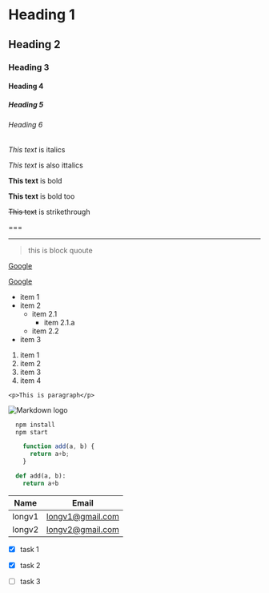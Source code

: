 <!-- Heading -->
# Heading 1
## Heading 2
### Heading 3
#### Heading 4
##### Heading 5
###### Heading 6

<!-- Italics -->
*This text* is italics

_This text_ is also ittalics

<!-- Strong -->
**This text** is bold

__This text__ is bold too

<!-- Strikethrough -->
~~This text~~ is strikethrough

<!-- Horizontal Rule -->
===
___

<!-- Blockquote -->
> this is block quoute

<!-- Links -->
[Google](http://www.google.com)

[Google](http://www.google.com "google")

<!-- UL -->
* item 1
* item 2
  * item 2.1
    * item 2.1.a
  * item 2.2
* item 3
<!-- OL -->
1. item 1
1. item 2
1. item 3
4. item 4

<!-- Inline code block -->
`<p>This is paragraph</p>`

<!-- Images -->
![Markdown logo](https://markdown-here.com/img/icon256.png)

<!-- Code block -->
```bash
  npm install
  npm start
```

```javascript
    function add(a, b) {
      return a+b;
    }
```

```python
  def add(a, b):
    return a+b
```

<!-- Tables -->
| Name   | Email            |
|--------| -----------------|
| longv1 | longv1@gmail.com |
| longv2 | longv2@gmail.com |


<!-- Task lists -->
* [x] task 1
* [x] task 2
* [ ] task 3

